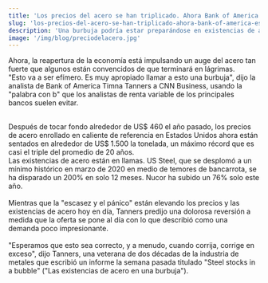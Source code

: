 ```yaml
---
title: 'Los precios del acero se han triplicado. Ahora Bank of America está sonando la alarma'
slug: 'los-precios-del-acero-se-han-triplicado-ahora-bank-of-america-esta-sonando-la-alarma'
description: 'Una burbuja podría estar preparándose en existencias de acero. La pandemia puso de rodillas a la industria siderúrgica estadounidense la primavera boreal pasada, obligando a los fabricantes a cerrar la producción mientras luchaban por sobrevivir a una implosión económica.'
image: '/img/blog/preciodelacero.jpg'
---
```


Ahora, la reapertura de la economía está impulsando un auge del acero tan fuerte que algunos están convencidos de que terminará en lágrimas.
</br>
"Esto va a ser efímero. Es muy apropiado llamar a esto una burbuja", dijo la analista de Bank of America Timna Tanners a CNN Business, usando la "palabra con b" que los analistas de renta variable de los principales bancos suelen evitar.

</br>
Después de tocar fondo alrededor de US$ 460 el año pasado, los precios de acero enrollado en caliente de referencia en Estados Unidos ahora están sentados en alrededor de US$ 1.500 la tonelada, un máximo récord que es casi el triple del promedio de 20 años.

</br>
Las existencias de acero están en llamas. US Steel, que se desplomó a un mínimo histórico en marzo de 2020 en medio de temores de bancarrota, se ha disparado un 200% en solo 12 meses. Nucor ha subido un 76% solo este año.

</br>
</br>
Mientras que la "escasez y el pánico" están elevando los precios y las existencias de acero hoy en día, Tanners predijo una dolorosa reversión a medida que la oferta se pone al día con lo que describió como una demanda poco impresionante.

</br>
</br>
"Esperamos que esto sea correcto, y a menudo, cuando corrija, corrige en exceso", dijo Tanners, una veterana de dos décadas de la industria de metales que escribió un informe la semana pasada titulado "Steel stocks in a bubble" ("Las existencias de acero en una burbuja").
